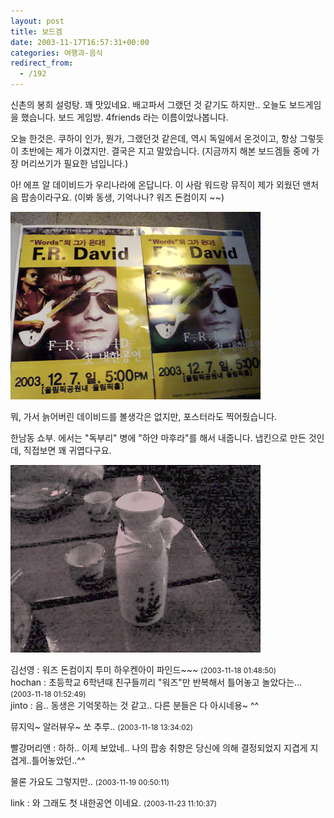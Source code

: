```yaml
---
layout: post
title: 보드겜
date: 2003-11-17T16:57:31+00:00
categories: 여행과-음식
redirect_from:
  - /192
---
```


신촌의 봉희 설렁탕. 꽤 맛있네요. 배고파서 그랬던 것 같기도 하지만.. 오늘도 보드게임을 했습니다. 보드 게임방. 4friends 라는 이름이었나봅니다.

오늘 한것은. 쿠하이 인가, 뭔가, 그랬던것 같은데, 역시 독일에서 온것이고, 항상 그렇듯이 초반에는 제가 이겼지만. 결국은 지고 말았습니다. (지금까지 해본 보드겜들 중에 가장 머리쓰기가 필요한 넘입니다.)

아! 에프 알 데이비드가 우리나라에 온답니다. 이 사람 워드랑 뮤직이 제가 외웠던 맨처음 팝송이라구요. (이봐 동생, 기억나나? 워즈 돈컴이지 ~~)

![ ](/assets/media/logs_archives_DSC02688.jpg)

뭐, 가서 늙어버린 데이비드를 볼생각은 없지만, 포스터라도 찍어줬습니다.

한남동 쇼부. 에서는 "독부리" 병에 "하얀 마후라"를 해서 내줍니다. 냅킨으로 만든 것인데, 직접보면 꽤 귀엽다구요.

![ ](/assets/media/logs_archives_DSC02693.jpg)
<div id=comments>
<div class=comment>
<!--- cmt:419 --->
<!--- mail: --->
<!--- parent:0 --->
김선영 : 
워즈 돈컴이지 투미
하우켄아이 파인드~~~
 <small>(2003-11-18 01:48:50)</small>
</div>
<div class=comment>
<!--- cmt:420 --->
<!--- mail: --->
<!--- parent:0 --->
hochan : 
초등학교 6학년때 친구들끼리 "워즈"만 반복해서 틀어놓고 놀았다는...
 <small>(2003-11-18 01:52:49)</small>
</div>
<div class=comment>
<!--- cmt:421 --->
<!--- mail: --->
<!--- parent:0 --->
jinto : 
음.. 동생은 기억못하는 것 같고.. 다른 분들은 다 아시네용~ ^^

뮤지익~ 알러뷰우~ 쏘 추루..
 <small>(2003-11-18 13:34:02)</small>
</div>
<div class=comment>
<!--- cmt:422 --->
<!--- mail: --->
<!--- parent:0 --->
빨강머리앤 : 
하하..
이제 보았네..
나의 팝송 취향은 당신에 의해 결정되었지
지겹게 지겹게..틀어놓았던..^^

물론 가요도 그렇지만..
 <small>(2003-11-19 00:50:11)</small>
</div>
<div class=comment>
<!--- cmt:423 --->
<!--- mail: --->
<!--- parent:0 --->
link : 
와 그래도 첫 내한공연 이네요.
 <small>(2003-11-23 11:10:37)</small>
</div>
</div>
